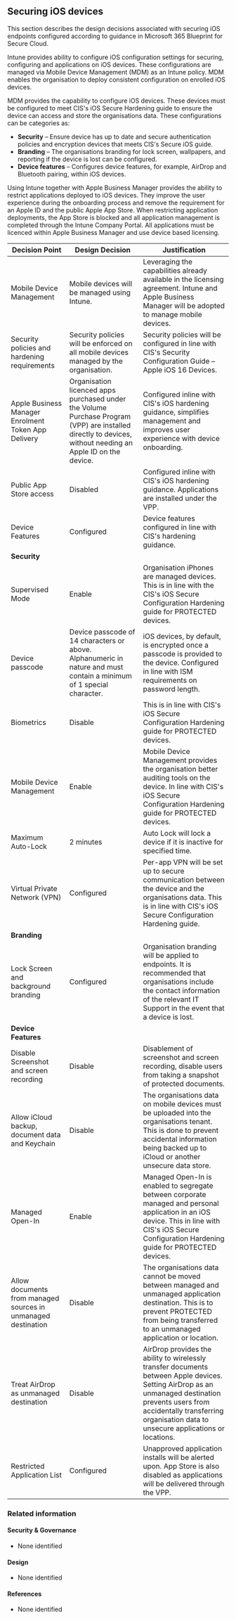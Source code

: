 Securing iOS devices
---

This section describes the design decisions associated with securing iOS endpoints configured according to guidance in Microsoft 365 Blueprint for Secure Cloud.

Intune provides ability to configure iOS configuration settings for securing, configuring and applications on iOS devices. These configurations are managed via Mobile Device Management (MDM) as an Intune policy. MDM enables the organisation to deploy consistent configuration on enrolled iOS devices.

MDM provides the capability to configure iOS devices. These devices must be configured to meet CIS's iOS Secure Hardening guide to ensure the device can access and store the organisations data. These configurations can be categories as:

* **Security** – Ensure device has up to date and secure authentication policies and encryption devices that meets CIS's Secure iOS guide. 
* **Branding** – The organisations branding for lock screen, wallpapers, and reporting if the device is lost can be configured.
* **Device features** – Configures device features, for example, AirDrop and Bluetooth pairing, within iOS devices.

Using Intune together with Apple Business Manager provides the ability to restrict applications deployed to iOS devices. They improve the user experience during the onboarding process and remove the requirement for an Apple ID and the public Apple App Store. When restricting application deployments, the App Store is blocked and all application management is completed through the Intune Company Portal. All applications must be licenced within Apple Business Manager and use device based licensing. 

| Decision Point                                                | Design Decision                                                                                                                                            | Justification                                                                                                                                                                                                                           |
|---------------------------------------------------------------|------------------------------------------------------------------------------------------------------------------------------------------------------------|-----------------------------------------------------------------------------------------------------------------------------------------------------------------------------------------------------------------------------------------|
| Mobile Device Management                                      | Mobile devices will be managed using Intune.                                                                                                               | Leveraging the capabilities already available in the licensing agreement. Intune and Apple Business Manager will be adopted to manage mobile devices.                                                                                   |
| Security policies and hardening requirements                  | Security policies will be enforced on all mobile devices managed by the organisation.                                                                      | Security policies will be configured in line with CIS's Security Configuration Guide – Apple iOS 16 Devices.                                                                                                                       |
| Apple Business Manager Enrolment Token App Delivery           | Organisation licenced apps purchased under the Volume Purchase Program (VPP) are installed directly to devices, without needing an Apple ID on the device. | Configured inline with CIS's iOS hardening guidance, simplifies management and improves user experience with device onboarding.                                                                                                    |
| Public App Store access                                       | Disabled                                                                                                                                                   | Configured inline with CIS's iOS hardening guidance. Applications are installed under the VPP.                                                                                                                                     |
| Device Features                                               | Configured                                                                                                                                                 | Device features configured in line with CIS's hardening guidance.                                                                                                                                                                  |
| **Security**                                                  |                                                                                                                                                            |                                                                                                                                                                                                                                         |
| Supervised Mode                                               | Enable                                                                                                                                                     | Organisation iPhones are managed devices. This is in line with the CIS's iOS Secure Configuration Hardening guide for PROTECTED devices.                                                                                           |
| Device passcode                                               | Device passcode of 14 characters or above. Alphanumeric in nature and must contain a minimum of 1 special character.                                       | iOS devices, by default, is encrypted once a passcode is provided to the device. Configured in line with ISM requirements on password length.                                                                                           |
| Biometrics                                                    | Disable                                                                                                                                                    | This is in line with CIS's iOS Secure Configuration Hardening guide for PROTECTED devices.                                                                                                                                         |
| Mobile Device Management                                      | Enable                                                                                                                                                     | Mobile Device Management provides the organisation better auditing tools on the device. In line with CIS's iOS Secure Configuration Hardening guide for PROTECTED devices.                                                         |
| Maximum Auto-Lock                                             | 2 minutes                                                                                                                                                  | Auto Lock will lock a device if it is inactive for specified time.                                                                                                                                                                      |
| Virtual Private Network (VPN)                                 | Configured                                                                                                                                                 | Per-app VPN will be set up to secure communication between the device and the organisations data. This is in line with CIS's iOS Secure Configuration Hardening guide.                                                                  |
| **Branding**                                                  |                                                                                                                                                            |                                                                                                                                                                                                                                         |
| Lock Screen and background branding                           | Configured                                                                                                                                                 | Organisation branding will be applied to endpoints. It is recommended that organisations include the contact information of the relevant IT Support in the event that a device is lost.                                                      |
| **Device Features**                                           |                                                                                                                                                            |                                                                                                                                                                                                                                         |
| Disable Screenshot and screen recording                       | Disable                                                                                                                                                    | Disablement of screenshot and screen recording, disable users from taking a snapshot of protected documents.                                                                                                                            |
| Allow iCloud backup, document data and Keychain               | Disable                                                                                                                                                    | The organisations data on mobile devices must be uploaded into the organisations tenant. This is done to prevent accidental information being backed up to iCloud or another unsecure data store.                                                 |
| Managed Open-In                                               | Enable                                                                                                                                                     | Managed Open-In is enabled to segregate between corporate managed and personal application in an iOS device. This in line with CIS's iOS Secure Configuration Hardening guide for PROTECTED devices.                               |
| Allow documents from managed sources in unmanaged destination | Disable                                                                                                                                                    | The organisations data cannot be moved between managed and unmanaged application destination. This is to prevent PROTECTED from being transferred to an unmanaged application or location.                                                   |
| Treat AirDrop as unmanaged destination                        | Disable                                                                                                                                                    | AirDrop provides the ability to wirelessly transfer documents between Apple devices. Setting AirDrop as an unmanaged destination prevents users from accidentally transferring organisation data to unsecure applications or locations. |
| Restricted Application List                                   | Configured                                                                                                                                                 | Unapproved application installs will be alerted upon. App Store is also disabled as applications will be delivered through the VPP.                                                                                                     |


### Related information

#### Security & Governance

* None identified

#### Design

* None identified

#### References

* None identified
